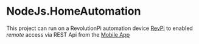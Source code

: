 # NodeJs.HomeAutomation

This project can run on a RevolutionPi automation device [RevPi](https://revolution.kunbus.com) to enabled _remote_ access via REST Api from the [Mobile App](https://github.com/elowareKf/Flutter.HomeAutomation)
